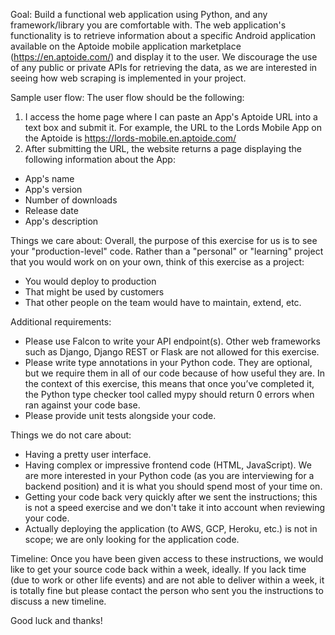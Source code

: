 Goal:
Build a functional web application using Python, and any framework/library you are comfortable with.
The web application's functionality is to retrieve information about a specific Android application available on the Aptoide mobile application marketplace (https://en.aptoide.com/) and display it to the user.
We discourage the use of any public or private APIs for retrieving the data, as we are interested in seeing how web scraping is implemented in your project.

Sample user flow:
The user flow should be the following:

1. I access the home page where I can paste an App's Aptoide URL into a text box and submit it. For example, the URL to the Lords Mobile App on the Aptoide is https://lords-mobile.en.aptoide.com/
2. After submitting the URL, the website returns a page displaying the following information about the App:

-  App's name
-  App's version
-  Number of downloads
-  Release date
-  App's description

Things we care about:
Overall, the purpose of this exercise for us is to see your "production-level" code. Rather than a "personal" or "learning" project that you would work on on your own, think of this exercise as a project:

-  You would deploy to production
-  That might be used by customers
-  That other people on the team would have to maintain, extend, etc.

Additional requirements:

-  Please use Falcon to write your API endpoint(s). Other web frameworks such as Django, Django REST or Flask are not allowed for this exercise.
-  Please write type annotations in your Python code. They are optional, but we require them in all of our code because of how useful they are. In the context of this exercise, this means that once you’ve completed it, the Python type checker tool called mypy should return 0 errors when ran against your code base.
-  Please provide unit tests alongside your code.

Things we do not care about:

-  Having a pretty user interface.
-  Having complex or impressive frontend code (HTML, JavaScript). We are more interested in your Python code (as you are interviewing for a backend position) and it is what you should spend most of your time on.
-  Getting your code back very quickly after we sent the instructions; this is not a speed exercise and we don't take it into account when reviewing your code.
-  Actually deploying the application (to AWS, GCP, Heroku, etc.) is not in scope; we are only looking for the application code.

Timeline:
Once you have been given access to these instructions, we would like to get your source code back within a week, ideally. If you lack time (due to work or other life events) and are not able to deliver within a week, it is totally fine but please contact the person who sent you the instructions to discuss a new timeline.

Good luck and thanks!
